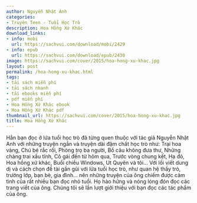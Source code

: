 ```yaml
---
author: Nguyễn Nhật Ánh
categories:
- Truyên Teen - Tuổi Học Trò
description: Hoa Hồng Xứ Khác
download_links:
- info: mobi
  url: https://sachvui.com/download/mobi/2429
- info: epub
  url: https://sachvui.com/download/epub/2430
image: https://sachvui.com/cover/2015/hoa-hong-xu-khac.jpg
layout: post
permalink: /hoa-hong-xu-khac.html
tags:
- tải sách miễn phí
- tải sách nhanh
- tải ebooks miễn phí
- pdf miễn phí
- Hoa Hồng Xứ Khác ebook
- Hoa Hồng Xứ Khác pdf
thumbnail_url: https://sachvui.com/cover/2015/hoa-hong-xu-khac.jpg
title: Hoa Hồng Xứ Khác
---
```


 <div class="item-desc text-justify"> <p>Hẳn bạn đọc ở lứa tuổi học trò đã từng quen thuộc với tác giả Nguyễn Nhật Anh với những truyện ngắn và truyện dài đậm chất học trò như: Trại hoa vàng, Chú bé rắc rối, Phòng trọ ba người, Bồ câu không đưa thư, Những chàng trai xấu tính, Cô gái đến từ hôm qua, Trước vòng chung kết, Hạ đỏ, Hoa hồng xứ khác, Buổi chiều Windows, Ut Quyên và tôi... Với lối viết dung dị và cách chọn đề tài gần gũi với lứa tuổi học trò, như quan hệ thầy trò, trường lớp, bạn bè, gia đình... nên những truyện của ông chiếm được cảm tình của rất nhiều bạn đọc nhỏ tuổi. Họ hào hứng và nóng lóng đón đọc các trang viết của ông. Chúng tôi sẽ lần lượt giới thiệu với bạn đọc các tác phẩm của ông.</p> </div>